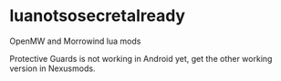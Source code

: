 # luanotsosecretalready

OpenMW and Morrowind lua mods

Protective Guards is not working in Android yet, get the other working version in Nexusmods.
